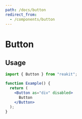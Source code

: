 ```yaml
---
path: /docs/button
redirect_from:
  - /components/button
---
```


# Button

## Usage

```jsx
import { Button } from "reakit";

function Example() {
  return (
    <Button as="div" disabled>
      Button
    </Button>
  );
}
```
